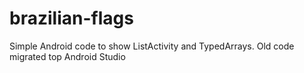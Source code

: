 brazilian-flags
===============

Simple Android code to show ListActivity and TypedArrays. Old code migrated top Android Studio
